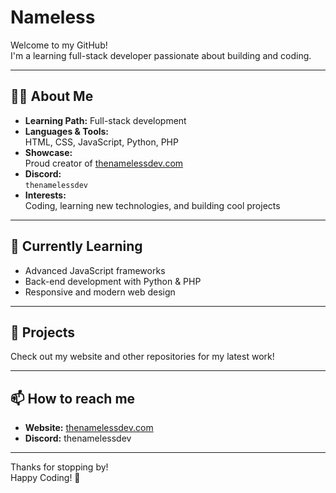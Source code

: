 # Nameless

Welcome to my GitHub!  
I'm a learning full-stack developer passionate about building and coding.

---

## 👨‍💻 About Me

- **Learning Path:** Full-stack development
- **Languages & Tools:**  
  HTML, CSS, JavaScript, Python, PHP
- **Showcase:**  
  Proud creator of [thenamelessdev.com](https://thenamelessdev.com)
- **Discord:**  
  `thenamelessdev`
- **Interests:**  
  Coding, learning new technologies, and building cool projects

---

## 🌱 Currently Learning

- Advanced JavaScript frameworks
- Back-end development with Python & PHP
- Responsive and modern web design

---

## 🚀 Projects

Check out my website and other repositories for my latest work!

---

## 📫 How to reach me

- **Website:** [thenamelessdev.com](https://thenamelessdev.com)
- **Discord:** thenamelessdev

---

Thanks for stopping by!  
Happy Coding! 🚀
